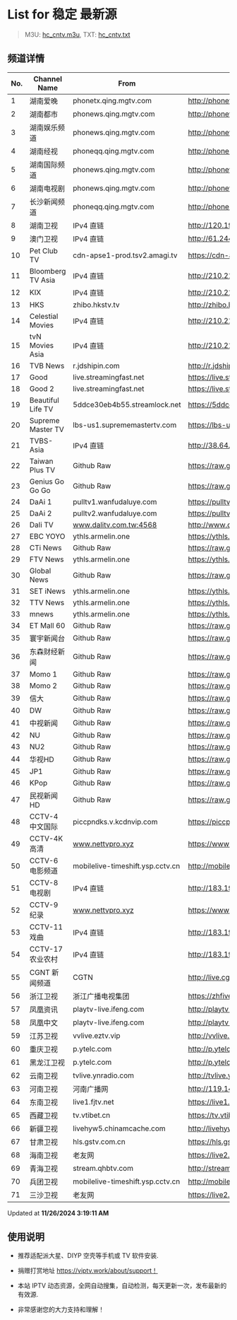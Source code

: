 # List for **稳定 最新源**

> M3U: [hc_cntv.m3u](./hc_cntv.m3u ), TXT: [hc_cntv.txt](./txt/hc_cntv.txt )

## 频道详情

| No. | Channel Name | From | Source |
| --- | ------------ | ---- | ------ |
| 1 | 湖南爱晚 | phonetx.qing.mgtv.com | <http://phonetx.qing.mgtv.com/nn_live/nn_x64/dWlwPTEwMy4zOS4yMjYuMTAwJnFpZD0mY2RuZXhfaWQ9dHhfcGhvbmVfbGl2ZSZzPTNlODVhYjQxNDVhMTVkYTE0NmRkOGYzZDcxYWY3MzJkJnVpZD0mdXVpZD0yOGM3NTRkNzY1YjIwZjkxNDgyMGZhMzAyNDU2NTU0Ni02NzI3ZTI2NCZ2PTImYXM9MCZlcz0xNzMyNTI4NjE1/HNGGMPP360.m3u8> |
| 2 | 湖南都市 | phonews.qing.mgtv.com | <http://phonews.qing.mgtv.com/nn_live/nn_x64/dWlwPTEwMy4zOS4yMjYuMTAwJnFpZD0mY2RuZXhfaWQ9d3NfcGhvbmUzJnM9M2U0OWVmY2Y1ZGNiNWU5MTg3Y2E0MWRhZGEwZWRjY2ImdWlkPSZ1dWlkPTA2MTc2NjYzMmM2ZjFiNzA3MWU2YmI3YmFjMDNhOTcwLTY3MjdlMjY0JnY9MiZhcz0wJmVzPTE3MzI1MjMxNTc,/HNDSMPP360.m3u8> |
| 3 | 湖南娱乐频道 | phonews.qing.mgtv.com | <http://phonews.qing.mgtv.com/nn_live/nn_x64/dWlwPTEwMy4zOS4yMjYuMTAwJnFpZD0mY2RuZXhfaWQ9d3NfcGhvbmUzJnM9MDQ2NzUyYjc2ZDg3MDIzODlmYzYwMDNmNmVjYTY3ZmEmdWlkPSZ1dWlkPTI2MTc0NGNjNTVmZTM5MTI2YTg5NjA5ZDg2NDNiMzJmLTY3MjdlMjY0JnY9MiZhcz0wJmVzPTE3MzI1NDY4MTI,/HNYLMPP360.m3u8> |
| 4 | 湖南经视 | phoneqq.qing.mgtv.com | <http://phoneqq.qing.mgtv.com/nn_live/nn_x64/dWlwPTEwMy4zOS4yMjYuMTAwJnFpZD0mY2RuZXhfaWQ9cXFfcGhvbmVfbGl2ZSZzPWNkZTdlYTMwMTA2MDg0NDRhNTM2ODMyNTI3NmMwNzBiJnVpZD0mdXVpZD01OGYyMTgwYWY5MTU2MTA2MmEyOGM2MzM2NDA3ZTgxYi02NzI3ZTI2NCZ2PTImYXM9MCZlcz0xNzMyNTI0Mjkx/HNJSMPP360.m3u8> |
| 5 | 湖南国际频道 | phonews.qing.mgtv.com | <http://phonews.qing.mgtv.com/nn_live/nn_x64/dWlwPTEwMy4zOS4yMjYuMTAwJnFpZD0mY2RuZXhfaWQ9d3NfcGhvbmUzJnM9NTUzMGY5OTY1ZTEyZmMxMDA3YWEyMTNlZTgxOTU1ZmQmdWlkPSZ1dWlkPTc4N2IyN2Y4M2U4MGQ1OTQ2Zjc1MTFmMjQxMDAwYWNhLTY3MjdlMjY0JnY9MiZhcz0wJmVzPTE3MzI1MzI0MzA,/HNGJMPP360.m3u8> |
| 6 | 湖南电视剧 | phonews.qing.mgtv.com | <http://phonews.qing.mgtv.com/nn_live/nn_x64/dWlwPTEwMy4zOS4yMjYuMTAwJnFpZD0mY2RuZXhfaWQ9d3NfcGhvbmUzJnM9MzdlZmExMjVmMzhkOWY2OTk1MTkzMTU3YTI0NTZhYjMmdWlkPSZ1dWlkPWFiMzhhNWQwNmIyODY2YmYyMzhiMDc5MmE1NjU0NTM1LTY3MjdlMjY0JnY9MiZhcz0wJmVzPTE3MzI1NDMzNjI,/HNDSJMPP360.m3u8> |
| 7 | 长沙新闻频道 | phoneqq.qing.mgtv.com | <http://phoneqq.qing.mgtv.com/nn_live/nn_x64/dWlwPTEwMy4zOS4yMjYuMTAwJnFpZD0mY2RuZXhfaWQ9cXFfcGhvbmVfbGl2ZSZzPTc2NmQ4ZjU0ZjgzZDc2NzA2N2Y0Zjk2MzQzYzczNGU3JnVpZD0mdXVpZD03MTcxNTBlYjA2YTllYjgxNjE5YWNmOWIwMjhkNTljZC02NzI3ZTI2NCZ2PTImYXM9MCZlcz0xNzMyNTMxNTk3/CSXWMPP360.m3u8> |
| 8 | 湖南卫视 | IPv4 直链 | <http://120.196.232.43:8088/rrs03.hw.gmcc.net/PLTV/651/224/3221226698/1.m3u8> |
| 9 | 澳门卫视 | IPv4 直链 | <http://61.244.22.4/ch1/ch1.live/playlist.m3u8> |
| 10 | Pet Club TV | cdn-apse1-prod.tsv2.amagi.tv | <https://cdn-apse1-prod.tsv2.amagi.tv/linear/amg01076-lightningintern-petclub-samsungnz/playlist.m3u8> |
| 11 | Bloomberg TV Asia | IPv4 直链 | <http://210.210.155.37/dr9445/h/h03/index.m3u8> |
| 12 | KIX | IPv4 直链 | <http://210.210.155.37/dr9445/h/h07/index.m3u8> |
| 13 | HKS | zhibo.hkstv.tv | <http://zhibo.hkstv.tv/livestream/mutfysrq/playlist.m3u8> |
| 14 | Celestial Movies | IPv4 直链 | <http://210.210.155.37/dr9445/h/h14/index.m3u8> |
| 15 | tvN Movies Asia | IPv4 直链 | <http://210.210.155.37/dr9445/h/h21/index.m3u8> |
| 16 | TVB News | r.jdshipin.com | <http://r.jdshipin.com/CkuBd> |
| 17 | Good | live.streamingfast.net | <https://live.streamingfast.net/osmflivech1.m3u8> |
| 18 | Good 2 | live.streamingfast.net | <https://live.streamingfast.net/osmflivech2.m3u8> |
| 19 | Beautiful Life TV | 5ddce30eb4b55.streamlock.net | <https://5ddce30eb4b55.streamlock.net/bltvhd/bltv1/playlist.m3u8> |
| 20 | Supreme Master TV | lbs-us1.suprememastertv.com | <https://lbs-us1.suprememastertv.com/720p.m3u8> |
| 21 | TVBS-Asia | IPv4 直链 | <http://38.64.72.148/hls/modn/list/4005/playlist.m3u8> |
| 22 | Taiwan Plus TV | Github Raw | <https://raw.githubusercontent.com/ChiSheng9/iptv/master/TV78.m3u8> |
| 23 | Genius Go Go Go | Github Raw | <https://raw.githubusercontent.com/ChiSheng9/iptv/master/TV26.m3u8> |
| 24 | DaAi 1 | pulltv1.wanfudaluye.com | <https://pulltv1.wanfudaluye.com/live/tv1.m3u8> |
| 25 | DaAi 2 | pulltv2.wanfudaluye.com | <https://pulltv2.wanfudaluye.com/live/tv2.m3u8> |
| 26 | Dali TV | www.dalitv.com.tw:4568 | <http://www.dalitv.com.tw:4568/live/dali/index.m3u8> |
| 27 | EBC YOYO | ythls.armelin.one | <https://ythls.armelin.one/channel/UCiWRSesvSYmY7YOyz0tv_zQ.m3u8> |
| 28 | CTi News | Github Raw | <https://raw.githubusercontent.com/ChiSheng9/iptv/master/TV28.m3u8> |
| 29 | FTV News | ythls.armelin.one | <https://ythls.armelin.one/channel/UC2VmWn8dAqkzlQqvy02E1PA.m3u8> |
| 30 | Global News | Github Raw | <https://raw.githubusercontent.com/ChiSheng9/iptv/master/TV02.m3u8> |
| 31 | SET iNews | ythls.armelin.one | <https://ythls.armelin.one/channel/UCoNYj9OFHZn3ACmmeRCPwbA.m3u8> |
| 32 | TTV News | ythls.armelin.one | <https://ythls.armelin.one/channel/UC8ROUUjHzEQm-ndb69CX8Ww.m3u8> |
| 33 | mnews | ythls.armelin.one | <https://ythls.armelin.one/channel/UC4LjkybVKXCDlneVXlKAbmw.m3u8> |
| 34 | ET Mall 60 | Github Raw | <https://raw.githubusercontent.com/ChiSheng9/iptv/master/TV18.m3u8> |
| 35 | 寰宇新闻台 | Github Raw | <https://raw.githubusercontent.com/ChiSheng9/iptv/master/TV02.m3u8> |
| 36 | 东森财经新闻 | Github Raw | <https://raw.githubusercontent.com/ChiSheng9/iptv/master/TV03.m3u8> |
| 37 | Momo 1 | Github Raw | <https://raw.githubusercontent.com/ChiSheng9/iptv/master/TV04.m3u8> |
| 38 | Momo 2 | Github Raw | <https://raw.githubusercontent.com/ChiSheng9/iptv/master/TV05.m3u8> |
| 39 | 信大 | Github Raw | <https://raw.githubusercontent.com/ChiSheng9/iptv/master/TV07.m3u8> |
| 40 | DW | Github Raw | <https://raw.githubusercontent.com/ChiSheng9/iptv/master/TV08.m3u8> |
| 41 | 中视新闻 | Github Raw | <https://raw.githubusercontent.com/ChiSheng9/iptv/master/TV09.m3u8> |
| 42 | NU | Github Raw | <https://raw.githubusercontent.com/ChiSheng9/iptv/master/TV10.m3u8> |
| 43 | NU2 | Github Raw | <https://raw.githubusercontent.com/ChiSheng9/iptv/master/TV14.m3u8> |
| 44 | 华视HD | Github Raw | <https://raw.githubusercontent.com/ChiSheng9/iptv/master/TV12.m3u8> |
| 45 | JP1 | Github Raw | <https://raw.githubusercontent.com/ChiSheng9/iptv/master/TV15.m3u8> |
| 46 | KPop | Github Raw | <https://raw.githubusercontent.com/ChiSheng9/iptv/master/TV16.m3u8> |
| 47 | 民视新闻HD | Github Raw | <https://raw.githubusercontent.com/ChiSheng9/iptv/master/TV17.m3u8> |
| 48 | CCTV-4 中文国际 | piccpndks.v.kcdnvip.com | <https://piccpndks.v.kcdnvip.com/audio/cctv4_2/index.m3u8?playHost=piccpndks.v.kcdnvip.com> |
| 49 | CCTV-4K 高清 | www.nettvpro.xyz | <https://www.nettvpro.xyz/player/videojs.php?url=https://liveop.cctv.cn/hls/4KHD/playlist.m3u8> |
| 50 | CCTV-6 电影频道 | mobilelive-timeshift.ysp.cctv.cn | <http://mobilelive-timeshift.ysp.cctv.cn/timeshift/ysp/2013693901/timeshift.m3u8?delay=0> |
| 51 | CCTV-8 电视剧 | IPv4 直链 | <http://183.196.25.171:808/hls/77/index.m3u8> |
| 52 | CCTV-9 纪录 | www.nettvpro.xyz | <https://www.nettvpro.xyz/player/videojs.php?url=http://123.184.28.3/hlslive-tx-cdn.ysp.cctv.cn/012/2024078603.m3u8> |
| 53 | CCTV-11 戏曲 | IPv4 直链 | <http://183.196.25.171:808/hls/11/index.m3u8> |
| 54 | CCTV-17 农业农村 | IPv4 直链 | <http://183.196.25.171:808/hls/93/index.m3u8> |
| 55 | CGNT 新闻频道 | CGTN | <http://live.cgtn.com/1000/prog_index.m3u8> |
| 56 | 浙江卫视 | 浙江广播电视集团 | <https://zhfivel02.cztv.com/channel01/720p.m3u8?auth_key=1732521412-fb575a7dd574c3947d980e95d44ab5cb-0-1b9a21f80b01fb946c52de1d7b494eec> |
| 57 | 凤凰资讯 | playtv-live.ifeng.com | <http://playtv-live.ifeng.com/live/06OLEEWQKN4_audio.m3u8> |
| 58 | 凤凰中文 | playtv-live.ifeng.com | <http://playtv-live.ifeng.com/live/06OLEGEGM4G_audio.m3u8> |
| 59 | 江苏卫视 | vvlive.eztv.vip | <http://vvlive.eztv.vip/hwsstnew/hwsstnew.m3u8?auth_key=1710810832-0-0-70d15b6eab3c5342adefba848a4d9067> |
| 60 | 重庆卫视 | p.ytelc.com | <http://p.ytelc.com/videojs.php?id=https://sjlivecdn9.cbg.cn/202411251546/app_2/_definst_/ls_2.stream/chunklist.m3u8> |
| 61 | 黑龙江卫视 | p.ytelc.com | <http://p.ytelc.com/videojs.php?id=https://idclive.hljtv.com:4430/live/hljws_own.m3u8> |
| 62 | 云南卫视 | tvlive.ynradio.com | <http://tvlive.ynradio.com/live/yunnanweishi/chunks.m3u8> |
| 63 | 河南卫视 | 河南广播网 | <http://119.147.118.49/tvcdn.stream3.hndt.com/tv/65c4a6d5017e1000b2b6ea2500000000_transios/playlist.m3u8?wsSecret=8e260ce4f81727b93c3a27e63740e330&wsTime=1732522225&wsSession=232beeee8018a6990a1dbaa0-173252208971353&wsIPSercert=f1ed5e80c31ab65580d88c6bbb451005&wsiphost=local&wsBindIP=1> |
| 64 | 东南卫视 | live1.fjtv.net | <https://live1.fjtv.net/dnpd/playlist.m3u8?_upt=409075831732529376> |
| 65 | 西藏卫视 | tv.vtibet.cn | <https://tv.vtibet.cn/live/tzNmj6ZxiPW7ws.m3u8?secret=aa8b8f0775226067a975b6a144f580a2&time=67443086> |
| 66 | 新疆卫视 | livehyw5.chinamcache.com | <http://livehyw5.chinamcache.com/hyw/zb01.m3u8?txSecret=ac4608d03b3fec4557d137827a3f4bb6&txTime=95A66655> |
| 67 | 甘肃卫视 | hls.gstv.com.cn | <https://hls.gstv.com.cn/49048r/6e1sy2.m3u8> |
| 68 | 海南卫视 | 老友网 | <https://live2.hnntv.cn/srs/tv/lywsgq.m3u8?_upt=dcd292e11732523628> |
| 69 | 青海卫视 | stream.qhbtv.com | <http://stream.qhbtv.com/qhws/sd/live.m3u8?_upt=7bcbd8b01732518538> |
| 70 | 兵团卫视 | mobilelive-timeshift.ysp.cctv.cn | <http://mobilelive-timeshift.ysp.cctv.cn/timeshift/ysp/2022606701/timeshift.m3u8?delay=0> |
| 71 | 三沙卫视 | 老友网 | <https://live2.hnntv.cn/srs/tv/ssws.m3u8?_upt=bbdf0ebb1732525314> |

Updated at **11/26/2024 3:19:11 AM**

## 使用说明

- 推荐适配派大星、DIYP 空壳等手机或 TV 软件安装.

- 捐赠打赏地址 <https://viptv.work/about/support！>

- 本站 IPTV 动态资源，全网自动搜集，自动检测，每天更新一次，发布最新的有效源.

- 非常感谢您的大力支持和理解！
